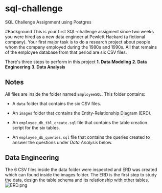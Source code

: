 # sql-challenge
SQL Challenge Assignment using Postgres

#Background
This is your first SQL-challenge assigment since two weeks you were hired as a new data engineer at Pewlett Hackard (a fictional company). 
Your first major task is to do a research project about people whom the company employed during the 1980s and 1990s. 
All that remains of the employee database from that period are six CSV files.

There's three steps to perform in this project
**1. Data Modeling**
**2. Data Engineering**
**3. Data Analysis**

## Notes
All files are inside the folder named `EmployeeSQL`. This folder contains:

* A `data` folder that contains the six CSV files.

* An `images` folder that contains the Entity-Relationship Diagram (ERD).

* An `employee_db_tbl_create.sql` file that contains the table creation script for the six tables.

* An `employee_db_queries.sql` file that contains the queries created to answer the questions under *Data Analysis* below.

## Data Engineering

The 6 CSV files inside the data folder were inspected and ERD was created which can found inside the images folder. 
The ERD is the first step to study the data, design the table schema and its relationship with other tables. 
![ERD.png](/EmployeeSQL/images/employee_db_ERD.png)